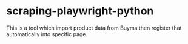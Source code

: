 # scraping-playwright-python
This is a tool which import product data from Buyma then register that automatically into specific page.
